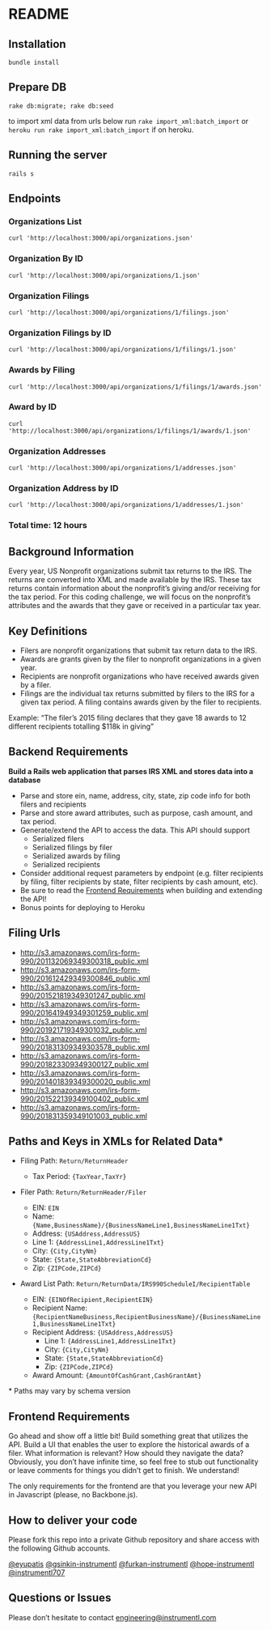 # README

## Installation

`bundle install`

## Prepare DB

`rake db:migrate; rake db:seed`

to import xml data from urls below run 
`rake import_xml:batch_import` or `heroku run rake import_xml:batch_import` if on heroku.

## Running the server

`rails s`

## Endpoints

### Organizations List

`curl 'http://localhost:3000/api/organizations.json'`

### Organization By ID

`curl 'http://localhost:3000/api/organizations/1.json'`

### Organization Filings

`curl 'http://localhost:3000/api/organizations/1/filings.json'`

### Organization Filings by ID

`curl 'http://localhost:3000/api/organizations/1/filings/1.json'`

### Awards by Filing

`curl 'http://localhost:3000/api/organizations/1/filings/1/awards.json'`

### Award by ID

`curl 'http://localhost:3000/api/organizations/1/filings/1/awards/1.json'`

### Organization Addresses

`curl 'http://localhost:3000/api/organizations/1/addresses.json'`

### Organization Address by ID

`curl 'http://localhost:3000/api/organizations/1/addresses/1.json'`

### Total time: 12 hours

## Background Information

Every year, US Nonprofit organizations submit tax returns to the IRS. The returns are converted into XML and made available by the IRS. These tax returns contain information about the nonprofit’s giving and/or receiving for the tax period. For this coding challenge, we will focus on the nonprofit’s attributes and the awards that they gave or received in a particular tax year.

## Key Definitions

- Filers are nonprofit organizations that submit tax return data to the IRS.
- Awards are grants given by the filer to nonprofit organizations in a given year.
- Recipients are nonprofit organizations who have received awards given by a filer.
- Filings are the individual tax returns submitted by filers to the IRS for a given tax period. A filing contains awards given by the filer to recipients.

Example: “The filer’s 2015 filing declares that they gave 18 awards to 12 different recipients totalling $118k in giving”

## Backend Requirements

**Build a Rails web application that parses IRS XML and stores data into a database**

- Parse and store ein, name, address, city, state, zip code info for both filers and recipients
- Parse and store award attributes, such as purpose, cash amount, and tax period.
- Generate/extend the API to access the data. This API should support
  - Serialized filers
  - Serialized filings by filer
  - Serialized awards by filing
  - Serialized recipients
- Consider additional request parameters by endpoint (e.g. filter recipients by filing, filter recipients by state, filter recipients by cash amount, etc).
- Be sure to read the [Frontend Requirements](#frontend-requirements) when building and extending the API!
- Bonus points for deploying to Heroku

## Filing Urls

- http://s3.amazonaws.com/irs-form-990/201132069349300318_public.xml
- http://s3.amazonaws.com/irs-form-990/201612429349300846_public.xml
- http://s3.amazonaws.com/irs-form-990/201521819349301247_public.xml
- http://s3.amazonaws.com/irs-form-990/201641949349301259_public.xml
- http://s3.amazonaws.com/irs-form-990/201921719349301032_public.xml
- http://s3.amazonaws.com/irs-form-990/201831309349303578_public.xml
- http://s3.amazonaws.com/irs-form-990/201823309349300127_public.xml
- http://s3.amazonaws.com/irs-form-990/201401839349300020_public.xml
- http://s3.amazonaws.com/irs-form-990/201522139349100402_public.xml
- http://s3.amazonaws.com/irs-form-990/201831359349101003_public.xml

## Paths and Keys in XMLs for Related Data\*

- Filing Path: `Return/ReturnHeader`
  - Tax Period: `{TaxYear,TaxYr}`
- Filer Path: `Return/ReturnHeader/Filer`
  - EIN: `EIN`
  - Name: `{Name,BusinessName}/{BusinessNameLine1,BusinessNameLine1Txt}`
  - Address: `{USAddress,AddressUS}`
  - Line 1: `{AddressLine1,AddressLine1Txt}`
  - City: `{City,CityNm}`
  - State: `{State,StateAbbreviationCd}`
  - Zip: `{ZIPCode,ZIPCd}`
- Award List Path: `Return/ReturnData/IRS990ScheduleI/RecipientTable`

  - EIN: `{EINOfRecipient,RecipientEIN}`
  - Recipient Name: `{RecipientNameBusiness,RecipientBusinessName}/{BusinessNameLine1,BusinessNameLine1Txt}`
  - Recipient Address: `{USAddress,AddressUS}`
    - Line 1: `{AddressLine1,AddressLine1Txt}`
    - City: `{City,CityNm}`
    - State: `{State,StateAbbreviationCd}`
    - Zip: `{ZIPCode,ZIPCd}`
  - Award Amount: `{AmountOfCashGrant,CashGrantAmt}`

\* Paths may vary by schema version

## Frontend Requirements

Go ahead and show off a little bit! Build something great that utilizes the API. Build a UI that enables the user to explore the historical awards of a filer. What information is relevant? How should they navigate the data? Obviously, you don’t have infinite time, so feel free to stub out functionality or leave comments for things you didn’t get to finish. We understand!

The only requirements for the frontend are that you leverage your new API in Javascript (please, no Backbone.js).

## How to deliver your code

Please fork this repo into a private Github repository and share access with the following Github accounts.

[@eyupatis](https://github.com/eyupatis)
[@gsinkin-instrumentl](https://github.com/gsinkin-instrumentl)
[@furkan-instrumentl](https://github.com/furkan-instrumentl)
[@hope-instrumentl](https://github.com/hope-instrumentl)
[@instrumentl707](https://github.com/instrumentl707)

## Questions or Issues

Please don’t hesitate to contact engineering@instrumentl.com
